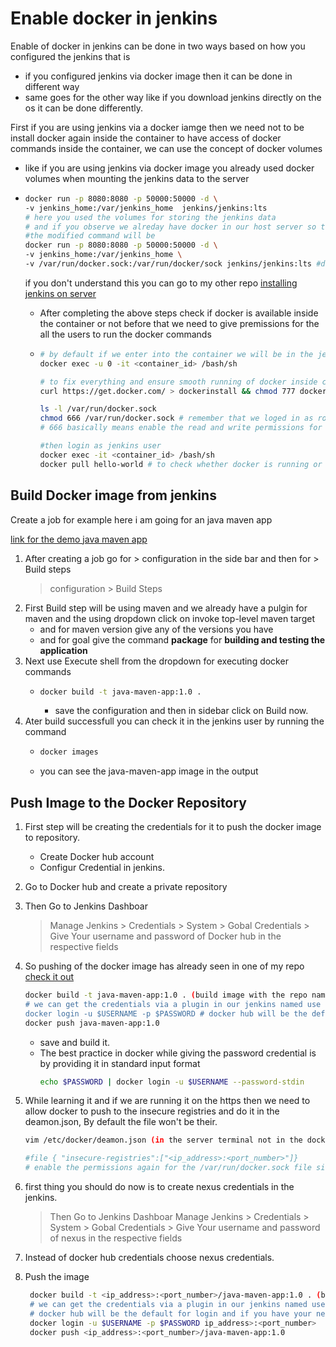 # Enable docker in jenkins

Enable of docker in jenkins can be done in two ways based on how you configured the jenkins that is 
  - if you configured jenkins via docker image then it can be done in different way
  - same goes for the other way like if you download jenkins directly on the os it can be done differently.

First if you are using jenkins via a docker iamge then we need not to be install docker again inside the container to have access of docker commands inside the container, we can use the concept of docker volumes

  - like if you are using jenkins via docker image you already used docker volumes when mounting the jenkins data to the server
  - ```bash
    docker run -p 8080:8080 -p 50000:50000 -d \
    -v jenkins_home:/var/jenkins_home  jenkins/jenkins:lts
    # here you used the volumes for storing the jenkins data
    # and if you observe we alreday have docker in our host server so the docker files will be available in our host server so we can also make them available inside the conatiner by mounting them
    #the modified command will be
    docker run -p 8080:8080 -p 50000:50000 -d \
    -v jenkins_home:/var/jenkins_home \
    -v /var/run/docker.sock:/var/run/docker/sock jenkins/jenkins:lts #docker.sock file is a unix socket file, used by docker deamon to communicate to docker client

    ```
    if you don't understand this you can go to my other repo [installing jenkins on server](https://github.com/Hemanth42d/install-jenkins-on-server)

    - After completing the above steps check if docker is available inside the container or not before that we need to give premissions for the all the users to run the docker commands
    - ```bash
      # by default if we enter into the container we will be in the jenkins user but this time we need to login as root user so run the below command
      docker exec -u 0 -it <container_id> /bash/sh

      # to fix everything and ensure smooth running of docker inside container we need to run the below command
      curl https://get.docker.com/ > dockerinstall && chmod 777 dockerinstall && ./dockerinstall
      
      ls -l /var/run/docker.sock
      chmod 666 /var/run/docker.sock # remember that we loged in as root so need to execute it with sudo
      # 666 basically means enable the read and write permissions for every one for that particular file

      #then login as jenkins user
      docker exec -it <container_id> /bash/sh
      docker pull hello-world # to check whether docker is running or not
      ```

## Build Docker image from jenkins

Create a job for example here i am going for an java maven app

[link for the demo java maven app](https://github.com/Hemanth42d/java-maven-app-learning-jenkins.git)

1. After creating a job go for > configuration in the side bar and then for > Build steps
     > configuration > Build Steps
2. First Build step will be using maven and we already have a pulgin for maven and the using dropdown click on invoke top-level maven target
   - and for maven version give any of the versions you have
   - and for goal give the command **package** for **building and testing the application**
3. Next use Execute shell from the dropdown for executing docker commands
   - ```bash
     docker build -t java-maven-app:1.0 .
     ```
     - save the configuration and then in sidebar click on Build now.
4. Ater build successfull you can check it in the jenkins user by running the command
   - ```bash
     docker images
     ```
   - you can see the java-maven-app image in the output


## Push Image to the Docker Repository

1. First step will be creating the credentials for it to push the docker image to repository.
   - Create Docker hub account
   - Configur Credential in jenkins.
  
2. Go to Docker hub and create a private repository
3. Then Go to Jenkins Dashboar
   > Manage Jenkins > Credentials > System > Gobal Credentials >
   > Give Your username and password of Docker hub in the respective fields

4. So pushing of the docker image has already seen in one of my repo [check it out](https://checkout.com/)
    ```bash
    docker build -t java-maven-app:1.0 . (build image with the repo name so we don't need to explicitly mention again while pushing)
    # we can get the credentials via a plugin in our jenkins named use secret files Or text (in the Build Environment) > click on add > we get a dropdown > click on > username and password > give variable names as USERNAME and PASSWORD and choose the credentials
    docker login -u $USERNAME -p $PASSWORD # docker hub will be the default for login and if you have your nexus or aws ecr repo's you need to specify it here.
    docker push java-maven-app:1.0
    ```
    - save and build it.
    - The best practice in docker while giving the password credential is by providing it in standard input format
      ```bash
      echo $PASSWORD | docker login -u $USERNAME --password-stdin
      ```

  5. While learning it and if we are running it on the https then we need to allow docker to push to the insecure registries and do it in the deamon.json, By default the file won't be their.
     ```bash
     vim /etc/docker/deamon.json (in the server terminal not in the docker container if your are running jenkins as a container)

     #file { "insecure-registries":["<ip_address>:<port_number>"]}
     # enable the permissions again for the /var/run/docker.sock file since the jenkins container is restarted if using jenkins as docker container.

6. first thing you should do now is to create nexus credentials in the jenkins.
   > Then Go to Jenkins Dashboar
   > Manage Jenkins > Credentials > System > Gobal Credentials >
   > Give Your username and password of nexus in the respective fields
7. Instead of docker hub credentials choose nexus credentials.
8. Push the image
   ```bash
    docker build -t <ip_address>:<port_number>/java-maven-app:1.0 . (build image with the repo name so we don't need to explicitly mention again while pushing)
    # we can get the credentials via a plugin in our jenkins named use secret files Or text (in the Build Environment) > click on add > we get a dropdown > click on > username and password > give variable names as USERNAME and PASSWORD and choose the credentials
    # docker hub will be the default for login and if you have your nexus or aws ecr repo's you need to specify it here.
    docker login -u $USERNAME -p $PASSWORD ip_address>:<port_number>
    docker push <ip_address>:<port_number>/java-maven-app:1.0
    ```








    
